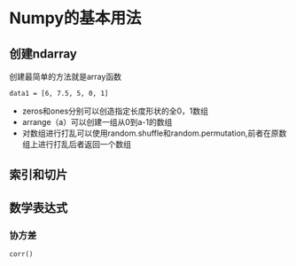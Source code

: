 # Numpy的基本用法
## 创建ndarray 
创建最简单的方法就是array函数
```
data1 = [6, 7.5, 5, 0, 1]
```
 * zeros和ones分别可以创造指定长度形状的全0，1数组
 * arrange（a）可以创建一组从0到a-1的数组
 * 对数组进行打乱可以使用random.shuffle和random.permutation,前者在原数组上进行打乱后者返回一个数组
 
## 索引和切片

## 数学表达式

### 协方差
`corr()`